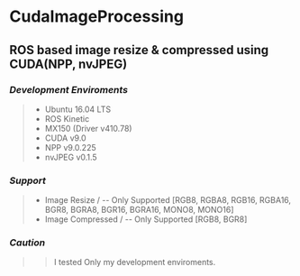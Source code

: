 # CudaImageProcessing

## ROS based image resize & compressed using CUDA(NPP, nvJPEG)


### ***Development Enviroments***

>  - Ubuntu 16.04 LTS
>  - ROS Kinetic 
>  - MX150 (Driver v410.78)
>  - CUDA v9.0
>  - NPP v9.0.225 
>  - nvJPEG  v0.1.5

### ***Support***

> - Image Resize /
> -- Only Supported [RGB8, RGBA8, RGB16, RGBA16, BGR8, BGRA8, BGR16, BGRA16, MONO8, MONO16]  
> - Image Compressed /
> -- Only Supported [RGB8, BGR8]  

### ***Caution*** 

>> I tested Only my development enviroments. 
